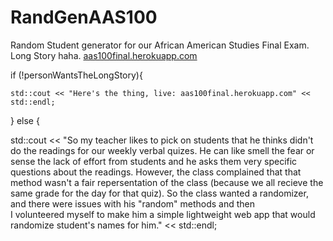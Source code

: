 # RandGenAAS100
Random Student generator for our African American Studies Final Exam. Long Story haha.
[aas100final.herokuapp.com](http://aas100final.herokuapp.com/)

if (!personWantsTheLongStory){

    std::cout << "Here's the thing, live: aas100final.herokuapp.com" << std::endl;
    
   } else {
   
   std::cout << "So my teacher likes to pick on students that he thinks didn't do the 
                  readings for our weekly verbal quizes. He can like smell the fear or
                  sense the lack of effort from students and he asks them very specific
                  questions about the readings. However, the class complained that that
                  method wasn't a fair repersentation of the class (because we all 
                  recieve the same grade for the day for that quiz). So the class wanted
                  a randomizer, and there were issues with his "random" methods and then  
                  I volunteered myself to make him a simple lightweight web app that would
                  randomize student's names for him." << std::endl;
   
   
